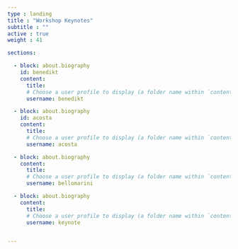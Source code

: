 ```yaml
---
type : landing
title : "Workshop Keynotes"
subtitle : ""
active : true
weight : 41

sections:

  - block: about.biography
    id: benedikt
    content:
      title: 
      # Choose a user profile to display (a folder name within `content/authors/`)
      username: benedikt

  - block: about.biography
    id: acosta
    content:
      title: 
      # Choose a user profile to display (a folder name within `content/authors/`)
      username: acosta

  - block: about.biography
    content:
      title: 
      # Choose a user profile to display (a folder name within `content/authors/`)
      username: bellomarini

  - block: about.biography
    content:
      title: 
      # Choose a user profile to display (a folder name within `content/authors/`)
      username: keynote


---
```

